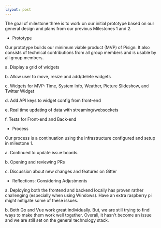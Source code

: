 ```yaml
---
layout: post
---
```


The goal of milestone three is to work on our initial prototype based on our general design and plans from our previous Milestones 1 and 2.

- Prototype

<p> Our prototype builds our minimum viable product (MVP) of Pisign. It also consists of technical contributions from all group members and is usable by all group members.</p>

a. Display a grid of widgets

b. Allow user to move, resize and add/delete widgets

c. Widgets for MVP: Time, System Info, Weather, Picture Slideshow, and Twitter Widget

d. Add API keys to widget config from front-end

e. Real time updating of data with streaming/websockets

f. Tests for Front-end and Back-end

-  Process

<p> Our process is a continuation using the infrastructure configured and setup in milestone 1.</p>

a. Continued to update issue boards

b. Opening and reviewing PRs

c. Discussion about new changes and features on Gitter

- Reflections: Considering Adjustments

a. Deploying both the frontend and backend locally has proven rather challenging (especially when using Windows). Have an extra raspberry pi might mitigate some of these issues.

b. Both Go and Vue work great individually. But, we are still trying to find ways to make them work well together. Overall, it hasn't become an issue and we are still set on the general technology stack.


